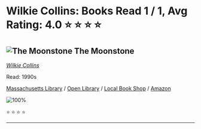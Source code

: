 # Wilkie Collins:  Books Read 1 / 1, Avg Rating: 4.0 :star: :star: :star: :star:

## ![The Moonstone](https://covers.openlibrary.org/b/id/8237041-M.jpg) The Moonstone
*[Wilkie Collins](../authors/WilkieCollins)*

Read: 1990s

[Massachusetts Library](https://library.minlib.net/search/i=9798536550250) / [Open Library](https://openlibrary.org/isbn/9798536550250) / [Local Book Shop](https://bookshop.org/book/9798536550250) / [Amazon](https://amazon.com/dp/1425047637)

![100%](https://geps.dev/progress/100) 

:star: :star: :star: :star:

---
